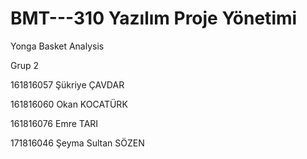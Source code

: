 # BMT---310 Yazılım Proje Yönetimi 

Yonga Basket Analysis

Grup 2

161816057 Şükriye ÇAVDAR

161816060 Okan KOCATÜRK

161816076 Emre TARI

171816046 Şeyma Sultan SÖZEN
